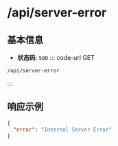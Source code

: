 # /api/server-error

## 基本信息

- **状态码**: `500`
::: code-url GET
```
/api/server-error
```
:::

## 响应示例

```json
{
  "error": "Internal Server Error"
}
```
